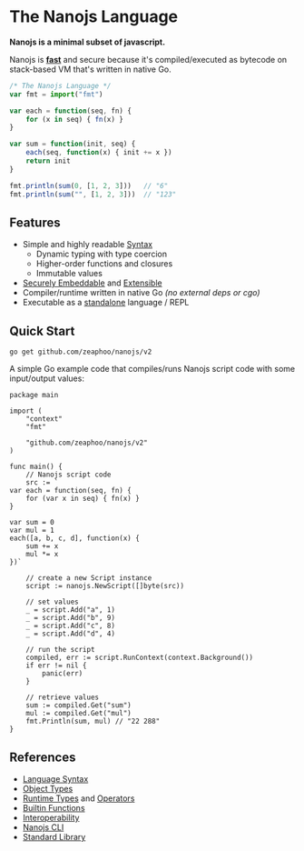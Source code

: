 
# The Nanojs Language

**Nanojs is a minimal subset of javascript.**

Nanojs is **[fast](#benchmark)** and secure because it's compiled/executed as
bytecode on stack-based VM that's written in native Go.

```js
/* The Nanojs Language */
var fmt = import("fmt")

var each = function(seq, fn) {
    for (x in seq) { fn(x) }
}

var sum = function(init, seq) {
    each(seq, function(x) { init += x })
    return init
}

fmt.println(sum(0, [1, 2, 3]))   // "6"
fmt.println(sum("", [1, 2, 3]))  // "123"
```

## Features

- Simple and highly readable
  [Syntax](https://github.com/zeaphoo/nanojs/blob/master/docs/tutorial.md)
  - Dynamic typing with type coercion
  - Higher-order functions and closures
  - Immutable values
- [Securely Embeddable](https://github.com/zeaphoo/nanojs/blob/master/docs/interoperability.md)
  and [Extensible](https://github.com/zeaphoo/nanojs/blob/master/docs/objects.md)
- Compiler/runtime written in native Go _(no external deps or cgo)_
- Executable as a
  [standalone](https://github.com/zeaphoo/nanojs/blob/master/docs/nanojs-cli.md)
  language / REPL

## Quick Start

```
go get github.com/zeaphoo/nanojs/v2
```

A simple Go example code that compiles/runs Nanojs script code with some input/output values:

```golang
package main

import (
	"context"
	"fmt"

	"github.com/zeaphoo/nanojs/v2"
)

func main() {
	// Nanojs script code
	src := `
var each = function(seq, fn) {
    for (var x in seq) { fn(x) }
}

var sum = 0
var mul = 1
each([a, b, c, d], function(x) {
	sum += x
	mul *= x
})`

	// create a new Script instance
	script := nanojs.NewScript([]byte(src))

	// set values
	_ = script.Add("a", 1)
	_ = script.Add("b", 9)
	_ = script.Add("c", 8)
	_ = script.Add("d", 4)

	// run the script
	compiled, err := script.RunContext(context.Background())
	if err != nil {
		panic(err)
	}

	// retrieve values
	sum := compiled.Get("sum")
	mul := compiled.Get("mul")
	fmt.Println(sum, mul) // "22 288"
}
```

## References

- [Language Syntax](https://github.com/zeaphoo/nanojs/blob/master/docs/tutorial.md)
- [Object Types](https://github.com/zeaphoo/nanojs/blob/master/docs/objects.md)
- [Runtime Types](https://github.com/zeaphoo/nanojs/blob/master/docs/runtime-types.md)
  and [Operators](https://github.com/zeaphoo/nanojs/blob/master/docs/operators.md)
- [Builtin Functions](https://github.com/zeaphoo/nanojs/blob/master/docs/builtins.md)
- [Interoperability](https://github.com/zeaphoo/nanojs/blob/master/docs/interoperability.md)
- [Nanojs CLI](https://github.com/zeaphoo/nanojs/blob/master/docs/nanojs-cli.md)
- [Standard Library](https://github.com/zeaphoo/nanojs/blob/master/docs/stdlib.md)
